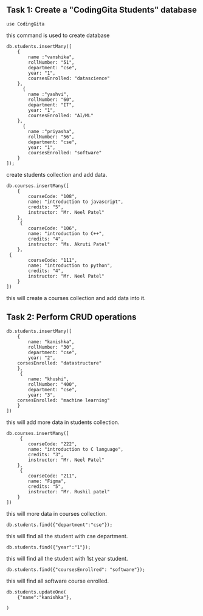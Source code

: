 ## Task 1: Create a "CodingGita Students" database

```
use CodingGita
```
this command is used to create database

``` 
db.students.insertMany([
    {
        name :"vanshika",
        rollNumber: "51",
        department: "cse",
        year: "1",
        coursesEnrolled: "datascience"
    },
      {
        name :"yashvi",
        rollNumber: "60",
        department: "IT",
        year: "1",
        coursesEnrolled: "AI/ML"
    },
      {
        name :"priyasha",
        rollNumber: "56",
        department: "cse",
        year: "1",
        coursesEnrolled: "software"
    }
]);
```
create students collection and add data.

```
db.courses.insertMany([
    {
        courseCode: "108",
        name: "introduction to javascript",
        credits: "5",
        instructor: "Mr. Neel Patel"
    },
     {
        courseCode: "106",
        name: "introduction to C++",
        credits: "4",
        instructor: "Ms. Akruti Patel"
    },
 {
        courseCode: "111",
        name: "introduction to python",
        credits: "4",
        instructor: "Mr. Neel Patel"
    }
])
```
this will create a courses collection and add data into it.


## Task 2: Perform CRUD operations

```
db.students.insertMany([
    {
        name: "kanishka",
        rollNumber: "30",
        department: "cse",
        year: "2",
    corsesEnrolled: "datastructure"
    },
     {
        name: "khushi",
        rollNumber: "400",
        department: "cse",
        year: "3",
    corsesEnrolled: "machine learning"
    }
])
```
this will add more data in students collection.
```
db.courses.insertMany([
     {
        courseCode: "222",
        name: "introduction to C language",
        credits: "3",
        instructor: "Mr. Neel Patel"
    },
     {
        courseCode: "211",
        name: "Figma",
        credits: "5",
        instructor: "Mr. Rushil patel"
    }
])
```
this will more data in courses collection.

```
db.students.find({"department":"cse"});
```
this will find all the student with cse department.

```
db.students.find({"year":"1"});
```
this will find all the student with 1st year student.
```
db.students.find({"coursesEnrollred": "software"});
```
this will find all software course enrolled.

```
db.students.updateOne(
    {"name":"kanishka"},
    
)
